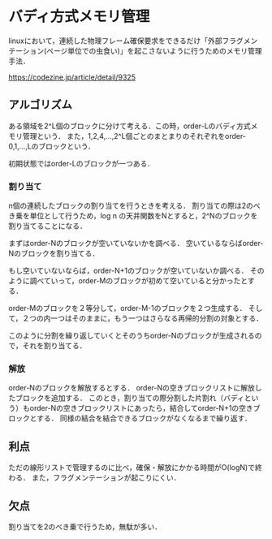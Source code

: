 # バディ方式メモリ管理

linuxにおいて，連続した物理フレーム確保要求をできるだけ「外部フラグメンテーション(ページ単位での虫食い)」を起こさないように行うためのメモリ管理手法．

<https://codezine.jp/article/detail/9325>

## アルゴリズム
ある領域を2^L個のブロックに分けて考える．この時，order-Lのバディ方式メモリ管理という．
また，1,2,4,...,2^L個ごとのまとまりのそれぞれをorder-0,1,...,Lのブロックという．

初期状態ではorder-Lのブロックが一つある．

### 割り当て
n個の連続したブロックの割り当てを行うときを考える．
割り当ての際は2のべき乗を単位として行うため，log n の天井関数をNとすると，2^Nのブロックを割り当てることになる．

まずはorder-Nのブロックが空いていないかを調べる．
空いているならばorder-Nのブロックを割り当てる．

もし空いていないならば，order-N+1のブロックが空いていないか調べる．
そのように調べていって，order-Mのブロックが初めて空いていると分かったとする．

order-Mのブロックを２等分して，order-M-1のブロックを２つ生成する．
そして，２つの内一つはそのままに，もう一つはさらなる再帰的分割の対象とする．

このように分割を繰り返していくとそのうちorder-Nのブロックが生成されるので，それを割り当てる．

### 解放
order-Nのブロックを解放するとする．
order-Nの空きブロックリストに解放したブロックを追加する．
このとき，割り当ての際分割した片割れ（バディという）もorder-Nの空きブロックリストにあったら，結合してorder-N+1の空きブロックとする．
同様の結合を結合できるブロックがなくなるまで繰り返す．

## 利点
ただの線形リストで管理するのに比べ，確保・解放にかかる時間がO(logN)で終わる．
また，フラグメンテーションが起こりにくい．

## 欠点
割り当てを2のべき乗で行うため，無駄が多い．
